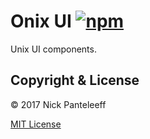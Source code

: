 # Onix UI [![npm][npm-badge]][npm]

Unix UI components.

## Copyright & License

© 2017 Nick Panteleeff

[MIT License](/LICENSE)

[npm-badge]: https://badge.fury.io/js/onix-ui.svg
[npm]: https://badge.fury.io/js/onix-ui